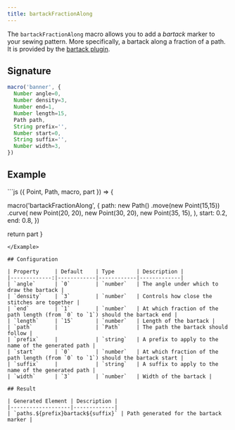 ```yaml
---
title: bartackFractionAlong
---
```


The `bartackFractionAlong` macro allows you to add a _bartack_ marker to your
sewing pattern. More specifically, a bartack along a fraction of a path.  It
is provided by the [bartack plugin](/reference/plugins/bartack/).

## Signature

```js
macro('banner', {
  Number angle=0,
  Number density=3,
  Number end=1,
  Number length=15,
  Path path,
  String prefix='',
  Number start=0,
  String suffix='',
  Number width=3,
})
```

## Example

<Example caption="Example of the bartackFractionAlong macro">
```js
({ Point, Path, macro, part }) => {

  macro('bartackFractionAlong', { 
    path: new Path()
      .move(new Point(15,15))
      .curve(
        new Point(20, 20),
        new Point(30, 20),
        new Point(35, 15),
      ),
    start: 0.2,
    end: 0.8,
  })

  return part
}
```
</Example>

## Configuration

| Property     | Default    | Type       | Description |
|-------------:|------------|------------|-------------|
| `angle`      | `0`        | `number`   | The angle under which to draw the bartack |
| `density`    | `3`        | `number`   | Controls how close the stitches are together |
| `end`        | `1`        | `number`   | At which fraction of the path length (from `0` to `1`) should the bartack end |
| `length`     | `15`       | `number`   | Length of the bartack |
| `path`       |            | `Path`     | The path the bartack should follow |
| `prefix`     |            | `string`   | A prefix to apply to the name of the generated path |
| `start`      | `0`        | `number`   | At which fraction of the path length (from `0` to `1`) should the bartack start |
| `suffix`     |            | `string`   | A suffix to apply to the name of the generated path |
| `width`      | `3`        | `number`   | Width of the bartack |

## Result

| Generated Element | Description |
|-------------------|-------------|
| `paths.${prefix}bartack${suffix}` | Path generated for the bartack marker |
